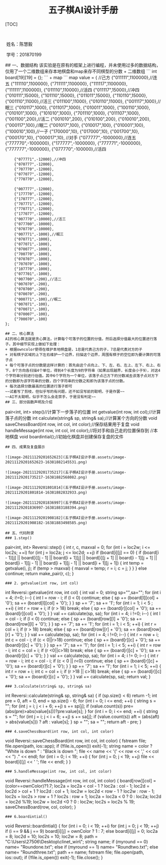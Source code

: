 # <center>五子棋AI设计手册</center>
[TOC]

​                                                           







​                                                                                                                                        姓名：陈慧毅

​                                                                                                                                        学号：201870199







<div STYLE="page-break-after: always;"></div>
## 一、数据结构
该实验是在原有的框架上进行编程，并未使用过多的数据结构，仅用了一个二维数组来存本地棋盘和map来存不同棋型的分数
+ 二维数组
```
int board[19][19] = {};
```
+ map
```
 map<string, int> value = {
        //己方
        {"011111",1100000},//连五
        {"111110",1100000},
        {"711111",1100000},
        {"111117",1100000},
        {"111111",1100000},
        {"011110",110000},//活四
        {"011117",15000},//冲四
        {"010111",15000},
        {"101110",15000},
        {"011011",15000},
        {"110110",15000},
        {"001110",11000},//活三
        {"011100",11000},
        {"010110",11000},
        {"001117",1000},//眠三
        {"010117",1000},
        {"011017",1000},
        {"010011",1000},
        {"100110",1000},
        {"010101",1000},
        {"101010",1000},
        {"701110",1000},
        {"011107",1000},
        {"001100",200},//活二
        {"001010",200},
        {"010100",200},
        {"010010",200},
        {"000117",100},//眠二
        {"001017",100},
        {"010017",100},
        {"010001",100},
        {"100010",100},//一子
        {"170000",10},
        {"017000",10},
        {"001700",10},
        {"000170",10},
        {"000017",10},
        //对手
        {"077777",-1000000},//连五
        {"777770",-1000000},
        {"177777",-1000000},
        {"777771",-1000000},
        {"777777",-1000000},
        {"077770",-100000},//活四

        {"077771",-12000},//冲四
        {"070777",-12000},
        {"707770",-12000},
        {"077077",-12000},
        {"770770",-12000},

        {"007777",-12000},
        {"177770",-12000},
        {"170777",-12000},
        {"707771",-12000},
        {"770771",-12000},
        {"177077",-12000},
        {"007770",-10000},//活三
        {"077700",-10000},
        {"070770",-10000},
        {"007771",-1000},//眠三
        {"070771",-1000},
        {"077071",-1000},
        {"070077",-1000},
        {"700770",-1000},
        {"070707",-1000},
        {"707070",-1000},
        {"107770",-1000},
        {"077701",-1000},
        {"007700",-200},//活二
        {"007070",-200},
        {"070700",-200},
        {"070070",-200},
        {"000771",-100},//眠二
        {"007071",-100},
        {"070071",-100},
        {"070007",-100},
        {"700070",-100}
    };
```
## 二、核心算法
AI的核心算法就是贪心算法，计算每个可落子的位置的分值，然后选择分值最大的位置进行落子。其中细节实现上做如下处理：
+ 根据owncolor使得在维护本地棋盘是，1总是代表己方的子，7总是代表对方的子
+ 对有棋子区域的上下左右维护一个边界，扫描这个边界，周围有棋子的空位即为要计算的可落子点
+ 每个可落子点的分数是这样计算的：首先由这个点向上、下、左、右、左上、左下、右上、右下，8个方向各扫描4个单位，得到4个长度为9的字符串（如果出现越界，长度会小于9），对这4个字符串分别进行估值。其中6个字符为一个单位，该落子点己方下的分数减去该落子点对方下的分数即为该字符串的分数，四个字符串的分数之和即为该落子点的分数。
+ 每次选择分数最高的位置进行落子即可
~~试着写了剪枝，但似乎写的有问题，还不如没写前的聪明，于是作罢~~
~~AI不太聪明，似乎不怎么会走禁手，于是没有判定~~
## 三、部分函数声明及介绍
```
pair<int, int> step()//计算下一步落子的位置
int getvalue(int row, int col);//计算落子点的分数
int calculate(string& sp, string& sa);//计算某个方向的分数
void saveChessBoard(int row, int col, int color);//保存结果用于复盘
void handleMessage(int row, int col, int color);//将对手和自己走的位置保存到
                                                //本地棋盘
void boardintial();//初始化棋盘并创建保存复盘的文件

```
## 四、成果及复盘展示

![image-20211129201652623](五子棋AI设计手册.assets/image-20211129201652623-16381882145531.png)

![image-20211129201735217](五子棋AI设计手册.assets/image-20211129201735217-16381882568082.png)

![image-20211129201801814](五子棋AI设计手册.assets/image-20211129201801814-16381882832933.png)

![image-20211129201836997](五子棋AI设计手册.assets/image-20211129201836997-16381883188394.png)

![image-20211129201908182](五子棋AI设计手册.assets/image-20211129201908182-16381883498585.png)

## 五、代码附录
### 1.step()
```
pair<int, int> Reversi::step()
{
	int r, c, maxval = 0;
	for (int i = loc2w; i <= loc2s; ++i)
		for (int j = loc2a; j <= loc2d; ++j)
			if (board[i][j] == 0)
			{
				if (board[i - 1][j] || board[i][j - 1] || board[i + 1][j] || board[i][j + 1] || board[i - 1][j + 1] || board[i - 1][j - 1] || board[i + 1][j - 1] || board[i + 1][j + 1])
				{
					int temp = getvalue(i, j);
					if (temp > maxval)
					{
						maxval = temp;
						r = i;
						c = j;
					}
				}
			}
			else
				continue;
	return make_pair(r, c);
}
```
### 2. getvalue(int row, int col)
```
int Reversi::getvalue(int row, int col)
{
	int val = 0;
	string sp="",sa="";
	for (int i = 4; i!=0; i--)
	{
		int l = row - i;
		if (l < 0)
			continue;
		else
		{
			sp += (board[l][col] + '0');
			sa += (board[l][col] + '0');
		}
	}
	sp += '7';
	sa += '1';
	for (int i = 1; i < 5 ; ++i)
	{
		int r = row + i;
		if (r > 18)
			break;
		else
		{
			sp += (board[r][col] + '0');
			sa += (board[r][col] + '0');
		}
	}
	val += calculate(sp, sa);
	for (int i = 4; i !=0; i--)
	{
		int l = col - i;
		if (l < 0)
			continue;
		else
		{
			sp += (board[row][l] + '0');
			sa += (board[row][l] + '0');
		}
	}
	sp += '7';
	sa += '1';
	for (int i = 1; i < 5; ++i)
	{
		int r = col + i;
		if (r > 18)
			break;
		else
		{
			sp += (board[row][r] + '0');
			sa += (board[row][r] + '0');
		}
	}
	val += calculate(sp, sa);
	for (int i = 4; i !=0; i--)
	{
		int r = row + i;
		int c = col - i;
		if (c < 0||r>18)
			continue;
		else
		{
			sp += (board[r][c] + '0');
			sa += (board[r][c] + '0');
		}
	}
	sp += '7';
	sa += '1';
	for (int i = 1; i < 5; ++i)
	{
		int r = row - i;
		int c = col + i;
		if (r <0||c>18)
			break;
		else
		{
			sp += (board[r][c] + '0');
			sa += (board[r][c] + '0');
		}
	}
	val += calculate(sp, sa);
	for (int i = 4; i != 0; i--)
	{
		int r = row - i;
		int c = col - i;
		if (c < 0 || r<0)
			continue;
		else
		{
			sp += (board[r][c] + '0');
			sa += (board[r][c] + '0');
		}
	}
	sp += '7';
	sa += '1';
	for (int i = 1; i < 5; ++i)
	{
		int r = row + i;
		int c = col + i;
		if (r >18 || c>18)
			break;
		else
		{
			sp += (board[r][c] + '0');
			sa += (board[r][c] + '0');
		}
	}
	val += calculate(sp, sa);
	return val;
}
```
### 3.calculate(string& sp, string& sa)
```
int Reversi::calculate(string& sp, string& sa)
{
	if (sp.size() < 6)
		return -1;
	int pre = 0, aft = 0, end = sp.size() - 6;
	for (int i = 0; i <= end; ++i)
	{
		string s = "";
		for (int j = i; j < i + 6; ++j)
			s += sp[j];
		if (value.count(s))
			pre=(abs(pre)>abs(value[s]))?pre:value[s];
	}
	for (int i = 0; i <= end; ++i)
	{
		string s = "";
		for (int j = i; j < i + 6; ++j)
			s += sa[j];
		if (value.count(s))
			aft = (abs(aft) > abs(value[s])) ? aft : value[s];
	}
	sp = "";
	sa = "";
	return aft - pre;
}
```
### 4.saveChessBoard(int row, int col, int color)
```
void Reversi::saveChessBoard(int row, int col, int color)
{
	fstream file;
	file.open(path, ios::app);
	if (!file.is_open())
		exit(-1);
	string name = color ? "White is down " : "Black is down ";
	file << name << '(' << row << ',' << col << ") ." << endl;
	for (int i = 0; i < 19; ++i)
	{
		for (int j = 0; j < 19; ++j)
			file << board[i][j] << ' ';
		file << endl;
	}
}
```
### 5.handleMessage(int row, int col, int color)
```
void Reversi::handleMessage(int row, int col, int color) 
{
	board[row][col] = (color==ownColor)?1:7;
	loc2a = loc2a < col - 1 ? loc2a : col - 1;
	loc2d = loc2d > col + 1 ? loc2d : col + 1;
	loc2w = loc2d < row - 1 ? loc2w : row - 1;
	loc2s = loc2s > row + 1 ? loc2s : row + 1;
	loc2a = loc2a < 0 ? 0 : loc2a;
	loc2d = loc2d %19;
	loc2w = loc2d <0 ? 0 : loc2w;
	loc2s = loc2s % 19;
	saveChessBoard(row, col, color);
}
```
### 6.boardintial()
```
void Reversi::boardintial()
{
	for (int i = 0; i < 19; ++i)
		for (int j = 0; j < 19; ++j)
			if (i == 9 && j == 9)
				board[i][j] = ownColor ? 1 : 7;
			else
				board[i][j] = 0;
	loc2a = 8;
	loc2d = 10;
	loc2s = 10;
	loc2w = 8;
	path = "C:\\Users\\27506\\Desktop\\clinet_win\\";
	string name;
	if (myround == 0)
		name= "Roundone.txt";
	else if (myround == 1)
		name= "Roundtwo.txt";
	else
		name= "Roundthree.txt";
	path += name;
	fstream file;
	file.open(path, ios::out);
	if (!file.is_open())
		exit(-1);
	file.close();
}
```